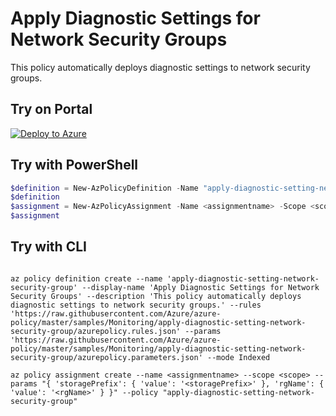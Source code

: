 # Apply Diagnostic Settings for Network Security Groups

This policy automatically deploys diagnostic settings to network security groups.

## Try on Portal

[![Deploy to Azure](http://azuredeploy.net/deploybutton.png)](https://portal.azure.com/#blade/Microsoft_Azure_Policy/CreatePolicyDefinitionBlade/uri/https%3A%2F%2Fraw.githubusercontent.com%2FAzure%2Fazure-policy%2Fmaster%2Fsamples%2FMonitoring%2Fapply-diagnostic-setting-network-security-group%2Fazurepolicy.json)

## Try with PowerShell

````powershell
$definition = New-AzPolicyDefinition -Name "apply-diagnostic-setting-network-security-group" -DisplayName "Apply Diagnostic Settings for Network Security Groups" -description "This policy automatically deploys diagnostic settings to network security groups." -Policy 'https://raw.githubusercontent.com/Azure/azure-policy/master/samples/Monitoring/apply-diagnostic-setting-network-security-group/azurepolicy.rules.json' -Parameter 'https://raw.githubusercontent.com/Azure/azure-policy/master/samples/Monitoring/apply-diagnostic-setting-network-security-group/azurepolicy.parameters.json' -Mode Indexed
$definition
$assignment = New-AzPolicyAssignment -Name <assignmentname> -Scope <scope> -storagePrefix <storagePrefix> -rgName <rgName> -PolicyDefinition $definition
$assignment 
````

## Try with CLI

````cli

az policy definition create --name 'apply-diagnostic-setting-network-security-group' --display-name 'Apply Diagnostic Settings for Network Security Groups' --description 'This policy automatically deploys diagnostic settings to network security groups.' --rules 'https://raw.githubusercontent.com/Azure/azure-policy/master/samples/Monitoring/apply-diagnostic-setting-network-security-group/azurepolicy.rules.json' --params 'https://raw.githubusercontent.com/Azure/azure-policy/master/samples/Monitoring/apply-diagnostic-setting-network-security-group/azurepolicy.parameters.json' --mode Indexed

az policy assignment create --name <assignmentname> --scope <scope> --params "{ 'storagePrefix': { 'value': '<storagePrefix>' }, 'rgName': { 'value': '<rgName>' } }" --policy "apply-diagnostic-setting-network-security-group"

````
